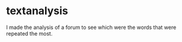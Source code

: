 # textanalysis
I made the analysis of a forum to see which were the words that were repeated the most.
